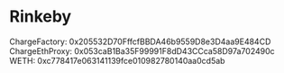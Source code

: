 # Rinkeby

ChargeFactory: 0x205532D70FffcfBBDA46b9559D8e3D4aa9E484CD
ChargeEthProxy: 0x053caB1Ba35F99991F8dD43CCca58D97a702490c
WETH: 0xc778417e063141139fce010982780140aa0cd5ab
